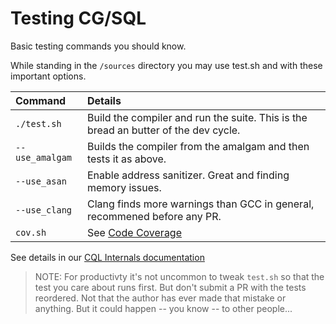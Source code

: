 # Testing CG/SQL

Basic testing commands you should know.

While standing in the `/sources` directory you may use test.sh and with these important options.

|Command|Details|
|:-----|:------|
|`./test.sh` | Build the compiler and run the suite.  This is the bread an butter of the dev cycle.|
|`--use_amalgam`| Builds the compiler from the amalgam and then tests it as above.|
|`--use_asan`| Enable address sanitizer.  Great and finding memory issues.|
|`--use_clang`| Clang finds more warnings than GCC in general, recommened before any PR.|
|`cov.sh` | See [Code Coverage](code-coverage.md) |


See details in our [CQL Internals documentation](../CQL_Guide/generated/internal.md#part-4-testing)

>NOTE: For productivty it's not uncommon to tweak `test.sh` so that the test you care about runs first.
>But don't submit a PR with the tests reordered.  Not that the author has ever made that mistake or
>anything.  But it could happen -- you know -- to other people...
